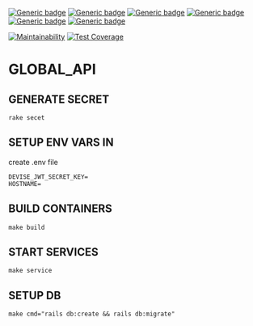[![Generic badge](https://img.shields.io/badge/Licence-MIT-yellow.svg)](https://opensource.org/licenses/MIT)
[![Generic badge](https://img.shields.io/badge/Made&#32;With-&#10084;&#32;&#64;&#32;TheAbstractConnection-red.svg)](https://github.com/theabstractconnection)
[![Generic badge](https://img.shields.io/badge/Website-UP-green.svg)](https://api.theabstractconnection.com)
[![Generic badge](https://img.shields.io/badge/Build-PASSING-green.svg)]()
[![Generic badge](https://img.shields.io/badge/Use&#32;@&#32;Your&#32;Own&#32;Risks-&#9762;&#9760;&#9762;-red.svg)](https://opensource.org/licenses/MIT)
[![Generic badge](https://img.shields.io/badge/Ask&#32;Me-Anything-blue.svg)]()  

[![Maintainability](https://api.codeclimate.com/v1/badges/36f82991bec9ecf13c4f/maintainability)](https://codeclimate.com/github/theabstractconnection/global_api/maintainability)
[![Test Coverage](https://api.codeclimate.com/v1/badges/36f82991bec9ecf13c4f/test_coverage)](https://codeclimate.com/github/theabstractconnection/global_api/test_coverage)



# GLOBAL_API  
## GENERATE SECRET
`rake secet`  

## SETUP ENV VARS IN  
create .env file  
```
DEVISE_JWT_SECRET_KEY=
HOSTNAME=
```  
## BUILD CONTAINERS
`make build`  

## START SERVICES
`make service`  

## SETUP DB
`make cmd="rails db:create && rails db:migrate"`  